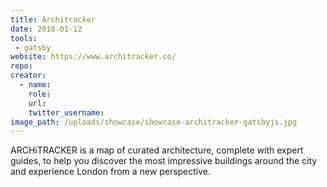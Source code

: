 ```yaml
---
title: Architracker
date: 2018-01-12
tools:
 - gatsby
website: https://www.architracker.co/
repo:
creator:
  - name:
    role:
    url:
    twitter_username:
image_path: /uploads/showcase/showcase-architracker-gatsbyjs.jpg
---
```


ARCHiTRACKER is a map of curated architecture, complete with expert guides, to help you discover the most impressive buildings around the city and experience London from a new perspective.
